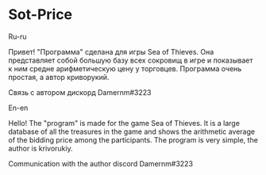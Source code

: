 # Sot-Price
Ru-ru

Привет! "Программа" сделана для игры Sea of Thieves. Она представляет собой большую базу всех сокровищ в игре и показывает к ним средне арифметическую цену у торговцев. Программа очень простая, а автор криворукий.

Связь с автором дискорд Damernm#3223

En-en

Hello! The "program" is made for the game Sea of Thieves. It is a large database of all the treasures in the game and shows the arithmetic average of the bidding price among the participants. The program is very simple, the author is krivorukiy.

Communication with the author discord Damernm#3223
